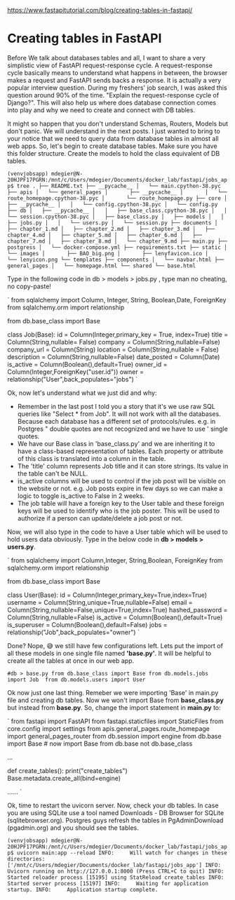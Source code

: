 https://www.fastapitutorial.com/blog/creating-tables-in-fastapi/

# Creating tables in FastAPI

Before We talk about databases tables and all, I want to share a very simplistic view of FastAPI request-response cycle. A request-response cycle basically means to understand what happens in between, the browser makes a request and FastAPI sends backs a response. It is actually a very popular interview question. During my freshers' job search, I was asked this question around 90% of the time. "Explain the request-response cycle of Django?".
This will also help us where does database connection comes into play and why we need to create and connect with DB tables.

It might so happen that you don't understand Schemas, Routers, Models but don't panic. We will understand in the next posts. I just wanted to bring to your notice that we need to query data from database tables in almost all web apps.
So, let's begin to create database tables. Make sure you have this folder structure. Create the models to hold the class equivalent of DB tables.

`
(venvjobsapp) mdegier@N-20HJPF17PGRN:/mnt/c/Users/mdegier/Documents/docker_lab/fastapi/jobs_app$ tree
.
├── README.txt
├── __pycache__
│   └── main.cpython-38.pyc
├── apis
│   └── general_pages
│       ├── __pycache__
│       │   └── route_homepage.cpython-38.pyc
│       └── route_homepage.py
├── core
│   ├── __pycache__
│   │   └── config.cpython-38.pyc
│   └── config.py
├── db
│   ├── __pycache__
│   │   ├── base_class.cpython-38.pyc
│   │   └── session.cpython-38.pyc
│   ├── base_class.py
│   ├── models
│   │   ├── jobs.py
│   │   └── users.py
│   └── session.py
├── documents
│   ├── chapter_1.md
│   ├── chapter_2.md
│   ├── chapter_3.md
│   ├── chapter_4.md
│   ├── chapter_5.md
│   ├── chapter_6.md
│   ├── chapter_7.md
│   ├── chapter_8.md
│   └── chapter_9.md
├── main.py
├── postgress
│   └── docker-compose.yml
├── requirements.txt
├── static
│   └── images
│       ├── BAO_big.png
│       ├── lenyfavicon.ico
│       └── lenyicon.png
└── templates
    ├── components
    │   └── navbar.html
    ├── general_pages
    │   └── homepage.html
    └── shared
        └── base.html
`

Type in the following code in db > models > jobs.py , type man no cheating, no copy-paste!

`
from sqlalchemy import Column, Integer, String, Boolean,Date, ForeignKey
from sqlalchemy.orm import relationship

from db.base_class import Base


class Job(Base):
    id = Column(Integer,primary_key = True, index=True)
    title = Column(String,nullable= False)
    company = Column(String,nullable=False)
    company_url = Column(String)
    location = Column(String,nullable = False)
    description = Column(String,nullable=False)
    date_posted = Column(Date)
    is_active = Column(Boolean(),default=True)
    owner_id =  Column(Integer,ForeignKey("user.id"))
    owner = relationship("User",back_populates="jobs")
`

Ok, now let's understand what we just did and why:

- Remember in the last post I told you a story that it's we use raw SQL queries like "Select * from Job". It will not work with all the databases. Because each database has a different set of protocols/rules. e.g. in Postgres " double quotes are not recognized and we have to use ' single quotes.
- We have our Base class in 'base_class.py' and we are inheriting it to have a class-based representation of tables. Each property or attribute of this class is translated into a column in the table.
- The 'title' column represents Job title and it can store strings. Its value in the table can't be NULL.
- is_active columns will be used to control if the job post will be visible on the website or not. e.g. Job posts expire in few days so we can make a logic to toggle is_active to False in 2 weeks.
- The job table will have a foreign key to the User table and these foreign keys will be used to identify who is the job poster. This will be used to authorize if a person can update/delete a job post or not.

Now, we will also type in the code to have a User table which will be used to hold users data obviously. Type in the below code in **db > models > users.py**.

`
from sqlalchemy import Column,Integer, String,Boolean, ForeignKey
from sqlalchemy.orm import relationship

from db.base_class import Base


class User(Base):
    id = Column(Integer,primary_key=True,index=True)
    username = Column(String,unique=True,nullable=False)
    email = Column(String,nullable=False,unique=True,index=True)
    hashed_password = Column(String,nullable=False)
    is_active = Column(Boolean(),default=True)
    is_superuser = Column(Boolean(),default=False)
    jobs = relationship("Job",back_populates="owner")
`

Done? Nope, 😅 we still have few configurations left. Lets put the import of all these models in one single file named **'base.py'**. It will be helpful to create all the tables at once in our web app.

`
#db > base.py
from db.base_class import Base
from db.models.jobs import Job 
from db.models.users import User
`

Ok now just one last thing. Remeber we were importing 'Base' in main.py file and creating db tables. Now we won't import Base from **base_class.py** but instead from **base.py**. So, change the import statement in **main.py** to:

`
from fastapi import FastAPI
from fastapi.staticfiles import StaticFiles
from core.config import settings
from apis.general_pages.route_homepage import general_pages_router
from db.session import engine
from db.base import Base      # now import Base from db.base not db.base_class

...


def create_tables():
	print("create_tables")
	Base.metadata.create_all(bind=engine)

......
`

Ok, time to restart the uvicorn server. Now, check your db tables. In case you are using SQLite use a tool named Downloads - DB Browser for SQLite (sqlitebrowser.org). Postgres guys refresh the tables in PgAdminDownload (pgadmin.org) and you should see the tables.

`
(venvjobsapp) mdegier@N-20HJPF17PGRN:/mnt/c/Users/mdegier/Documents/docker_lab/fastapi/jobs_app$ uvicorn main:app --reload
INFO:     Will watch for changes in these directories: ['/mnt/c/Users/mdegier/Documents/docker_lab/fastapi/jobs_app']
INFO:     Uvicorn running on http://127.0.0.1:8000 (Press CTRL+C to quit)
INFO:     Started reloader process [15195] using StatReload
create_tables
INFO:     Started server process [15197]
INFO:     Waiting for application startup.
INFO:     Application startup complete.
`